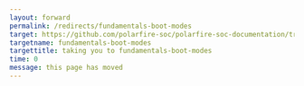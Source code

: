```yaml
---
layout: forward
permalink: /redirects/fundamentals-boot-modes
target: https://github.com/polarfire-soc/polarfire-soc-documentation/tree/master/knowledge-base/boot-modes/boot-modes-fundamentals.md
targetname: fundamentals-boot-modes
targettitle: taking you to fundamentals-boot-modes
time: 0
message: this page has moved
---
```

